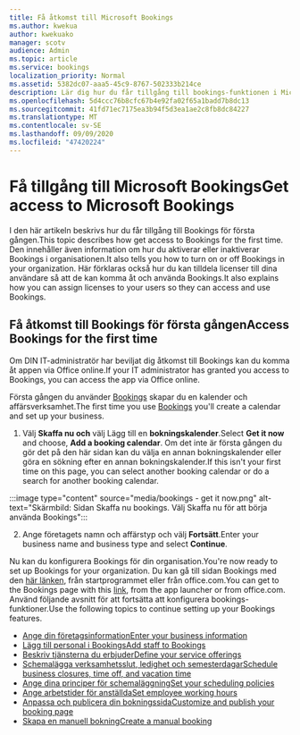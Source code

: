```yaml
---
title: Få åtkomst till Microsoft Bookings
ms.author: kwekua
author: kwekuako
manager: scotv
audience: Admin
ms.topic: article
ms.service: bookings
localization_priority: Normal
ms.assetid: 5382dc07-aaa5-45c9-8767-502333b214ce
description: Lär dig hur du får tillgång till bookings-funktionen i Microsoft 365.
ms.openlocfilehash: 5d4ccc76b8cfc67b4e92fa02f65a1badd7b8dc13
ms.sourcegitcommit: 41fd71ec7175ea3b94f5d3ea1ae2c8fb8dc84227
ms.translationtype: MT
ms.contentlocale: sv-SE
ms.lasthandoff: 09/09/2020
ms.locfileid: "47420224"
---
```

# <a name="get-access-to-microsoft-bookings"></a><span data-ttu-id="0f07d-103">Få tillgång till Microsoft Bookings</span><span class="sxs-lookup"><span data-stu-id="0f07d-103">Get access to Microsoft Bookings</span></span>

<span data-ttu-id="0f07d-104">I den här artikeln beskrivs hur du får tillgång till Bookings för första gången.</span><span class="sxs-lookup"><span data-stu-id="0f07d-104">This topic describes how get access to Bookings for the first time.</span></span> <span data-ttu-id="0f07d-105">Den innehåller även information om hur du aktiverar eller inaktiverar Bookings i organisationen.</span><span class="sxs-lookup"><span data-stu-id="0f07d-105">It also tells you how to turn on or off Bookings in your organization.</span></span> <span data-ttu-id="0f07d-106">Här förklaras också hur du kan tilldela licenser till dina användare så att de kan komma åt och använda Bookings.</span><span class="sxs-lookup"><span data-stu-id="0f07d-106">It also explains how you can assign licenses to your users so they can access and use Bookings.</span></span>

## <a name="access-bookings-for-the-first-time"></a><span data-ttu-id="0f07d-107">Få åtkomst till Bookings för första gången</span><span class="sxs-lookup"><span data-stu-id="0f07d-107">Access Bookings for the first time</span></span>

<span data-ttu-id="0f07d-108">Om DIN IT-administratör har beviljat dig åtkomst till Bookings kan du komma åt appen via Office online.</span><span class="sxs-lookup"><span data-stu-id="0f07d-108">If your IT administrator has granted you access to Bookings, you can access the app via Office online.</span></span>

<span data-ttu-id="0f07d-109">Första gången du använder [Bookings](https://outlook.office.com/bookings/onboarding) skapar du en kalender och affärsverksamhet.</span><span class="sxs-lookup"><span data-stu-id="0f07d-109">The first time you use [Bookings](https://outlook.office.com/bookings/onboarding) you'll create a calendar and set up your business.</span></span>

1. <span data-ttu-id="0f07d-110">Välj **Skaffa nu och** välj Lägg till en **bokningskalender**.</span><span class="sxs-lookup"><span data-stu-id="0f07d-110">Select **Get it now** and choose, **Add a booking calendar**.</span></span> <span data-ttu-id="0f07d-111">Om det inte är första gången du gör det på den här sidan kan du välja en annan bokningskalender eller göra en sökning efter en annan bokningskalender.</span><span class="sxs-lookup"><span data-stu-id="0f07d-111">If this isn't your first time on this page, you can select another booking calendar or do a search for another booking calendar.</span></span>

:::image type="content" source="media/bookings - get it now.png" alt-text="Skärmbild: Sidan Skaffa nu bookings. Välj Skaffa nu för att börja använda Bookings":::

2. <span data-ttu-id="0f07d-113">Ange företagets namn och affärstyp och välj **Fortsätt**.</span><span class="sxs-lookup"><span data-stu-id="0f07d-113">Enter your business name and business type and select **Continue**.</span></span>

<span data-ttu-id="0f07d-114">Nu kan du konfigurera Bookings för din organisation.</span><span class="sxs-lookup"><span data-stu-id="0f07d-114">You're now ready to set up Bookings for your organization.</span></span> <span data-ttu-id="0f07d-115">Du kan gå till sidan Bookings med den [här länken](https://outlook.office.com/bookings/onboarding), från startprogrammet eller från office.com.</span><span class="sxs-lookup"><span data-stu-id="0f07d-115">You can get to the Bookings page with this [link](https://outlook.office.com/bookings/onboarding), from the app launcher or from office.com.</span></span> <span data-ttu-id="0f07d-116">Använd följande avsnitt för att fortsätta att konfigurera bookings-funktioner.</span><span class="sxs-lookup"><span data-stu-id="0f07d-116">Use the following topics to continue setting up your Bookings features.</span></span>

- [<span data-ttu-id="0f07d-117">Ange din företagsinformation</span><span class="sxs-lookup"><span data-stu-id="0f07d-117">Enter your business information</span></span>](enter-business-information.md)
- [<span data-ttu-id="0f07d-118">Lägg till personal i Bookings</span><span class="sxs-lookup"><span data-stu-id="0f07d-118">Add staff to Bookings</span></span>](add-staff.md)
- [<span data-ttu-id="0f07d-119">Beskriv tjänsterna du erbjuder</span><span class="sxs-lookup"><span data-stu-id="0f07d-119">Define your service offerings</span></span>](define-service-offerings.md)
- [<span data-ttu-id="0f07d-120">Schemalägga verksamhetsslut, ledighet och semesterdagar</span><span class="sxs-lookup"><span data-stu-id="0f07d-120">Schedule business closures, time off, and vacation time</span></span>](schedule-closures-time-off-vacation.md)
- [<span data-ttu-id="0f07d-121">Ange dina principer för schemaläggning</span><span class="sxs-lookup"><span data-stu-id="0f07d-121">Set your scheduling policies</span></span>](set-scheduling-policies.md)
- [<span data-ttu-id="0f07d-122">Ange arbetstider för anställda</span><span class="sxs-lookup"><span data-stu-id="0f07d-122">Set employee working hours</span></span>](employee-hours.md)
- [<span data-ttu-id="0f07d-123">Anpassa och publicera din bokningssida</span><span class="sxs-lookup"><span data-stu-id="0f07d-123">Customize and publish your booking page</span></span>](customize-booking-page.md)
- [<span data-ttu-id="0f07d-124">Skapa en manuell bokning</span><span class="sxs-lookup"><span data-stu-id="0f07d-124">Create a manual booking</span></span>](create-a-manual-booking.md)